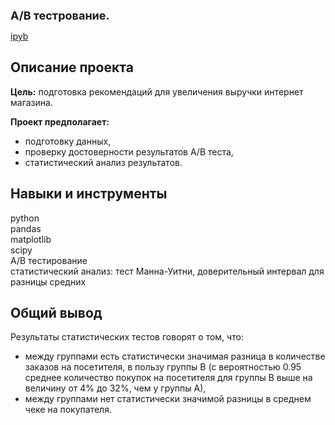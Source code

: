 <span style="font-size: 18px;"><b> А/В тестрование. </span></b>

[ipyb](A_B_test.ipynb)

## Описание проекта

**Цель:** подготовка рекомендаций для увеличения выручки интернет магазина.

**Проект предполагает:**

- подготовку данных,
- проверку достоверности результатов А/В теста,
- статистический анализ результатов.

## Навыки и инструменты

python  
pandas   
matplotlib  
scipy  
А/В тестирование  
статистический анализ: тест Манна-Уитни, доверительный интервал для разницы средних

## Общий вывод
Результаты статистических тестов говорят о том, что:
- между группами есть статистически значимая разница в количестве заказов на посетителя, в пользу группы В (с вероятностью 0.95 среднее количество покупок на посетителя для группы В выше на величину от 4% до 32%, чем у группы А),
- между группами нет статистически значимой разницы в среднем чеке на покупателя.
